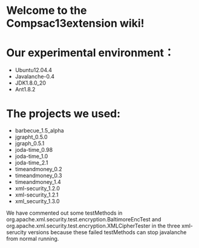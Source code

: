 # Welcome to the Compsac13extension wiki!

# Our experimental environment：
* Ubuntu12.04.4
* Javalanche-0.4
* JDK1.8.0_20
* Ant1.8.2

# The projects we used:
* barbecue_1.5_alpha
* jgrapht_0.5.0
* jgraph_0.5.1
* joda-time_0.98
* joda-time_1.0
* joda-time_2.1
* timeandmoney_0.2
* timeandmoney_0.3
* timeandmoney_1.4
* xml-security_1.2.0
* xml-security_1.2.1
* xml_security_1.3.0

We have commented out some testMethods in org.apache.xml.security.test.encryption.BaltimoreEncTest and org.apache.xml.security.test.encryption.XMLCipherTester in the three xml-serucity versions because these failed testMethods can stop javalanche from normal running. 
